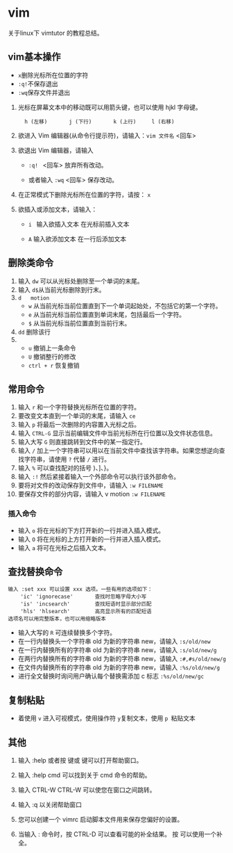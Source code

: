 # vim
关于linux下 vimtutor 的教程总结。 
## vim基本操作

- `x`删除光标所在位置的字符
- `:q!`不保存退出
- `:wq`保存文件并退出

1. 光标在屏幕文本中的移动既可以用箭头键，也可以使用 hjkl 字母键。

         h (左移)       j (下行)       k (上行)     l (右移)

2. 欲进入 Vim 编辑器(从命令行提示符)，请输入：`vim 文件名` <回车>

3. 欲退出 Vim 编辑器，请输入
      
      - <ESC>   `:q! `  <回车> 放弃所有改动。

      - 或者输入 <ESC>   `:wq`   <回车> 保存改动。

4. 在正常模式下删除光标所在位置的字符，请按： `x`

5. 欲插入或添加文本，请输入：

    - `i `  输入欲插入文本   <ESC>             在光标前插入文本

    - `A`  输入欲添加文本   <ESC>             在一行后添加文本

## 删除类命令

1. 输入 `dw` 可以从光标处删除至一个单词的末尾。
2. 输入 `d$`从当前光标删除到行末。
3.  `d   motion`
    - `w`  从当前光标当前位置直到下一个单词起始处，不包括它的第一个字符。
    - `e`  从当前光标当前位置直到单词末尾，包括最后一个字符。
    - `$`  从当前光标当前位置直到当前行末。
4. `dd` 删除该行
5. 
    - `u` 撤销上一条命令
    - `U` 撤销整行的修改
    - `ctrl + r` 恢复撤销

## 常用命令

1. 输入 `r` 和一个字符替换光标所在位置的字符。
2. 要改变文本直到一个单词的末尾，请输入 `ce`
3. 输入 `p` 将最后一次删除的内容置入光标之后。
4. 输入 `CTRL-G` 显示当前编辑文件中当前光标所在行位置以及文件状态信息。
5. 输入大写 `G` 则直接跳转到文件中的某一指定行。
6. 输入 `/` 加上一个字符串可以用以在当前文件中查找该字符串。如果您想逆向查找字符串，请使用 `?` 代替 `/` 进行。
7. 输入 `%` 可以查找配对的括号 )、]、}。
8. 输入 `:!` 然后紧接着输入一个外部命令可以执行该外部命令。
9. 要将对文件的改动保存到文件中，请输入 `:w FILENAME`
10. 要保存文件的部分内容，请输入 v motion `:w FILENAME `
### 插入命令
- 输入 `o` 将在光标的下方打开新的一行并进入插入模式。 
- 输入 `O` 将在光标的上方打开新的一行并进入插入模式。
- 输入 `a` 将可在光标之后插入文本。

## 查找替换命令

    输入 :set xxx 可以设置 xxx 选项。一些有用的选项如下：
        'ic' 'ignorecase'       查找时忽略字母大小写
        'is' 'incsearch'        查找短语时显示部分匹配
        'hls' 'hlsearch'        高亮显示所有的匹配短语
    选项名可以用完整版本，也可以用缩略版本

- 输入大写的 `R` 可连续替换多个字符。
- 在一行内替换头一个字符串 old 为新的字符串 new，请输入  `:s/old/new`
- 在一行内替换所有的字符串 old 为新的字符串 new，请输入  `:s/old/new/g`
- 在两行内替换所有的字符串 old 为新的字符串 new，请输入  `:#,#s/old/new/g`
- 在文件内替换所有的字符串 old 为新的字符串 new，请输入  `:%s/old/new/g`
- 进行全文替换时询问用户确认每个替换需添加 c 标志        `:%s/old/new/gc`

## 复制粘贴

- 着使用 `v` 进入可视模式，使用操作符 `y`复制文本，使用 `p `粘贴文本

## 其他
1. 输入 :help 或者按 <F1> 键或 <Help> 键可以打开帮助窗口。

2. 输入 :help cmd 可以找到关于 cmd 命令的帮助。

3. 输入 CTRL-W CTRL-W  可以使您在窗口之间跳转。

4. 输入 :q 以关闭帮助窗口

5. 您可以创建一个 vimrc 启动脚本文件用来保存您偏好的设置。

6. 当输入 : 命令时，按 CTRL-D 可以查看可能的补全结果。
    按 <TAB> 可以使用一个补全。


